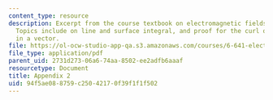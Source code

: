 ```yaml
---
content_type: resource
description: Excerpt from the course textbook on electromagnetic fields and energy.
  Topics include on line and surface integral, and proof for the curl operations resulting
  in a vector.
file: https://ol-ocw-studio-app-qa.s3.amazonaws.com/courses/6-641-electromagnetic-fields-forces-and-motion-spring-2005/94f5ae088759c25042170f39f1f1f502_a2.pdf
file_type: application/pdf
parent_uid: 2731d273-06a6-74aa-8502-ee2adfb6aaaf
resourcetype: Document
title: Appendix 2
uid: 94f5ae08-8759-c250-4217-0f39f1f1f502
---
```

